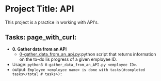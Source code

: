 # Project Title: API
This project is a practice in working with API's.

## Tasks: page_with_curl:
* **0. Gather data from an API**
  * [0-gather_data_from_an_api.py](.0/0-gather_data_from_an_API.py):python
  script that returns information on the to-do lis progress of a given employee ID.
 * Usage: `python3 0-gather_data_from_an_API.py <employee ID>`.
 * output: `Employee <employee name> is done with tasks(#completed tasks>/total # tasks>):`
